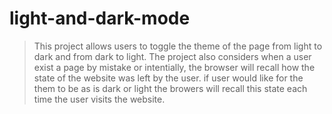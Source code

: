 # light-and-dark-mode

> This project allows users to toggle the theme of the page from light to dark and from dark to light. The project also considers when a user exist a page by mistake or intentially, the browser will recall how the state of the website was left by the user. if user would like for the them to be as is dark or light the browers will recall this state each time the user visits the website.




